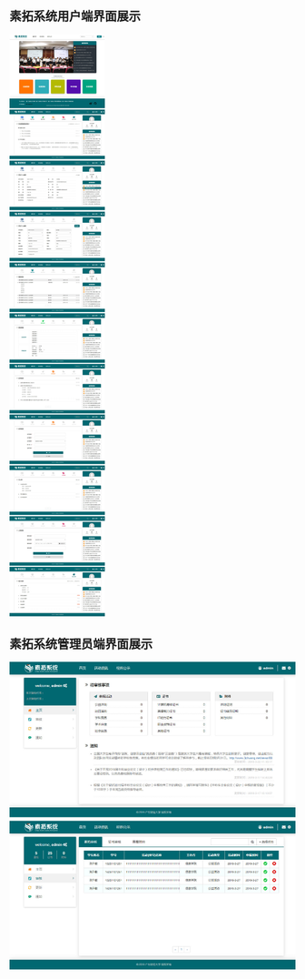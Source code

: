 ## 素拓系统用户端界面展示
![素拓系统用户端界面展示](https://github.com/SelmaXian/sztz/blob/dev/logo/user_preview.jpg)



## 素拓系统管理员端界面展示
![素拓系统管理员端界面展示](https://github.com/SelmaXian/sztz/blob/dev/logo/admin_preview%20.jpg)
